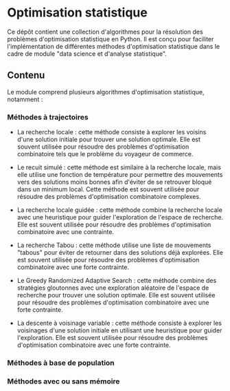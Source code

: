 # Optimisation statistique

Ce dépôt contient une collection d'algorithmes pour la résolution des problèmes d'optimisation statistique en Python. Il est conçu pour faciliter l'implémentation de différentes méthodes d'optimisation statistique dans le cadre de module "data science et d'analyse statistique".


## Contenu 
Le module comprend plusieurs algorithmes d'optimisation statistique, notamment :

### Méthodes à trajectoires 
- La recherche locale : cette méthode consiste à explorer les voisins d'une solution initiale pour trouver une solution optimale. Elle est souvent utilisée pour résoudre des problèmes d'optimisation combinatoire tels que le problème du voyageur de commerce.

- Le recuit simulé : cette méthode est similaire à la recherche locale, mais elle utilise une fonction de température pour permettre des mouvements vers des solutions moins bonnes afin d'éviter de se retrouver bloqué dans un minimum local. Cette méthode est souvent utilisée pour résoudre des problèmes d'optimisation combinatoire complexes.

- La recherche locale guidée : cette méthode combine la recherche locale avec une heuristique pour guider l'exploration de l'espace de recherche. Elle est souvent utilisée pour résoudre des problèmes d'optimisation combinatoire avec une contrainte.

- La recherche Tabou : cette méthode utilise une liste de mouvements "tabous" pour éviter de retourner dans des solutions déjà explorées. Elle est souvent utilisée pour résoudre des problèmes d'optimisation combinatoire avec une forte contrainte.

- Le Greedy Randomized Adaptive Search : cette méthode combine des stratégies gloutonnes avec une exploration aléatoire de l'espace de recherche pour trouver une solution optimale. Elle est souvent utilisée pour résoudre des problèmes d'optimisation combinatoire avec une forte contrainte.

- La descente à voisinage variable : cette méthode consiste à explorer les voisinages d'une solution initiale en utilisant une heuristique pour guider l'exploration. Elle est souvent utilisée pour résoudre des problèmes d'optimisation combinatoire avec une forte contrainte.

### Méthodes à base de population

### Méthodes avec ou sans mémoire
